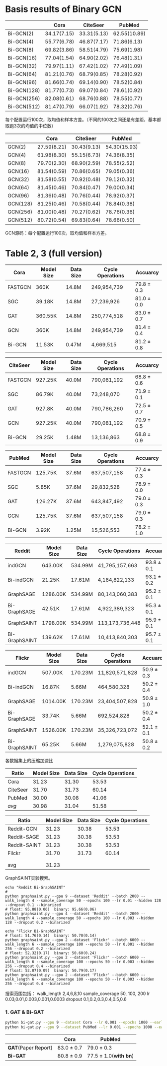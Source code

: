 # Basis results of Binary GCN


| |Cora|CiteSeer|PubMed|
|---|---|---|---|
|Bi-GCN(2)|34.17(7.15)|33.31(5.13)|62.55(10.89)|
|Bi-GCN(4)|55.77(6.78)|46.87(7.17)|71.86(6.13)|
|Bi-GCN(8)|69.82(3.86)|58.51(4.79)|75.69(1.98)|
|Bi-GCN(16)|77.04(1.54)|64.90(2.02)|76.48(1.31)|
|Bi-GCN(32)|79.97(1.11)|67.42(1.02)|77.49(1.09)|
|Bi-GCN(64)|81.21(0.76)|68.79(0.85)|78.28(0.92)|
|Bi-GCN(96)|81.66(0.74)|69.14(0.90)|78.52(0.84)|
|Bi-GCN(128)|81.77(0.73)|69.07(0.84)|78.61(0.92)|
|Bi-GCN(256)|82.08(0.61)|68.76(0.88)|78.55(0.77)|
|Bi-GCN(512)|81.47(0.79)|66.07(1.92)|78.32(0.76)|

每个配置运行100次，取均值和样本方差。（不同的100次之间还是有差距，基本都取跑3次的均值的中位数）

| |Cora|CiteSeer|PubMed|
|---|---|---|---|
|GCN(2)|27.59(8.21)|30.43(9.13)|54.30(15.93)|
|GCN(4)|61.98(8.30)|55.15(6.73)|74.36(8.35)|
|GCN(8)|79.70(2.30)|68.90(2.59)|78.55(2.52)|
|GCN(16)|81.54(0.59)|70.86(0.65)|79.05(0.36)|
|GCN(32)|81.58(0.55)|70.92(0.48)|79.12(0.32)|
|GCN(64)|81.45(0.46)|70.84(0.47)|79.00(0.34)|
|GCN(96)|81.36(0.48)|70.76(0.44)|78.92(0.37)|
|GCN(128)|81.25(0.46)|70.58(0.44)|78.84(0.38)|
|GCN(256)|81.00(0.48)|70.27(0.62)|78.76(0.36)|
|GCN(512)|80.72(0.54)|69.83(0.64)|78.66(0.50)|

GCN源码：每个配置运行100次，取均值和样本方差。

# Table 2, 3 (full version)

|Cora    |Model Size| Data Size | Cycle Operations | Accuarcy |
|---     |---       |---        | ---              | ---      |
|FASTGCN | 360K     | 14.8M     | 249,954,739      |79.8 ± 0.3|
|SGC     | 39.18K   | 14.8M     | 27,239,926       |81.0 ± 0.0|
|GAT     | 360.55K  | 14.8M     | 250,774,518      |83.0 ± 0.7|
|GCN     | 360K     | 14.8M     | 249,954,739      |81.4 ± 0.4|
|Bi-GCN  | 11.53K   | 0.47M     | 4,669,515        |81.2 ± 0.8|

|CiteSeer|Model Size| Data Size | Cycle Operations | Accuarcy |
|---     |---       |---        | ---              | ---      |
|FASTGCN | 927.25K  | 40.0M     | 790,081,192      |68.8 ± 0.6|
|SGC     | 86.79K   | 40.0M     | 73,248,070       |71.9 ± 0.1|
|GAT     | 927.8K   | 40.0M     | 790,786,260      |72.5 ± 0.7|
|GCN     | 927.25K  | 40.0M     | 790,081,192      |70.9 ± 0.5|
|Bi-GCN  | 29.25K   | 1.48M     | 13,136,863       |68.8 ± 0.9|

|PubMed  |Model Size| Data Size | Cycle Operations | Accuarcy |
|---     |---       |---        | ---              | ---      |
|FASTGCN | 125.75K  | 37.6M     | 637,507,158      |77.4 ± 0.3|
|SGC     | 5.85K    | 37.6M     | 29,832,528       |78.9 ± 0.0|
|GAT     | 126.27K  | 37.6M     | 643,847,492      |79.0 ± 0.3|
|GCN     | 125.75K  | 37.6M     | 637,507,158      |79.0 ± 0.3|
|Bi-GCN  | 3.92K    | 1.25M     | 15,526,553       |78.2 ± 1.0|

|Reddit       |Model Size| Data Size | Cycle Operations | Accuarcy |
|---          |---       |---        | ---              | ---      |
|indGCN       | 643.00K  | 534.99M   | 41,795,157,663   |93.8 ± 0.1|
|Bi-indGCN    | 21.25K   | 17.61M    | 4,184,822,133      |93.1 ± 0.2|
|GraphSAGE    | 1286.00K | 534.99M   | 80,143,060,383   |95.2 ± 0.1|
|Bi-GraphSAGE | 42.51K   | 17.61M    | 4,922,389,323      |95.3 ± 0.1|
|GraphSAINT   | 1798.00K | 534.99M   | 113,173,736,448   |95.9 ± 0.1|
|Bi-GraphSAINT| 139.62K  | 17.61M    | 10,413,840,303    |95.7 ± 0.1|


| Flickr        | Model Size | Data Size | Cycle Operations | Accuarcy   |
| ------------- | ---------- | --------- | ---------------- | ---------- |
| indGCN        | 507.00K    | 170.23M   | 11,820,571,828   | 50.9 ± 0.3 |
| Bi-indGCN     | 16.87K     | 5.66M     | 464,580,328      | 50.2 ± 0.4 |
| GraphSAGE     | 1014.00K   | 170.23M   | 23,404,507,828   | 50.9 ± 1.0 |
| Bi-GraphSAGE  | 33.74K     | 5.66M     | 692,524,828      | 50.2 ± 0.4 |
| GraphSAINT    | 1526.00K   | 170.23M   | 35,326,723,072   | 52.1 ± 0.1 |
| Bi-GraphSAINT | 65.25K     | 5.66M     | 1,279,075,828    | 50.8 ± 0.2 |

各数据集上的压缩加速比

| Ratio    | Model Size | Data Size | Cycle Operations |
| -------- | ---------- | --------- | ---------------- |
| Cora     | 31.23      | 31.30     | 53.53            |
| CiteSeer | 31.70      | 31.73     | 60.14            |
| PubMed   | 30.00      | 30.08     | 41.06            |
| *avg*    | 30.98      | 31.04     | 51.58            |

| Ratio        | Model Size | Data Size | Cycle Operations |
| ------------ | ---------- | --------- | ---------------- |
| Reddit-GCN   | 31.23      | 30.38     | 53.53            |
| Reddit-SAGE  | 31.23      | 30.38     | 53.53            |
| Reddit-SAINT | 31.23      | 30.38     | 53.53            |
| Filckr       | 31.70      | 31.73     | 60.14            |
|              |            |           |                  |
|              |            |           |                  |
| avg          | 31.23      |           |                  |




GraphSAINT实验搜索。

```
echo "Reddit Bi-GraphSAINT"
# 
python graphsaint.py --gpu 9 --dataset 'Reddit' --batch 2000 --walk_length 4 --sample_coverage 50 --epochs 100 --lr 0.01 --hidden 128 --dropout 0.1 --binarized
# float: 95.88(0.06)  binary: 95.66(0.06)
python graphsaint.py --gpu 4 --dataset 'Reddit' --batch 2000 --walk_length 4 --sample_coverage 50 --epochs 100 --lr 0.003 --hidden 128 --dropout 0.2 --binarized

echo "Flickr Bi-GraphSAINT"
# float: 51.76(0.14)  binary: 50.78(0.14)
python graphsaint.py --gpu 2 --dataset 'Flickr' --batch 6000 --walk_length 6 --sample_coverage 100 --epochs 50 --lr 0.001 --hidden 256 --dropout 0.2 --binarized
# float: 52.32(0.17)  binary: 50.60(0.24)
python graphsaint.py --gpu 2 --dataset 'Flickr' --batch 6000 --walk_length 6 --sample_coverage 100 --epochs 50 --lr 0.003 --hidden 256 --dropout 0.4 --binarized
# float: 52.07(0.09)  binary: 50.79(0.17)
python graphsaint.py --gpu 2 --dataset 'Flickr' --batch 6000 --walk_length 6 --sample_coverage 100 --epochs 50 --lr 0.003 --hidden 256 --dropout 0.4 --binarized

```

搜索范围包括：
walk_length 2,4,6,8,10
sample_coverage 50, 100, 200
lr 0.03,0.01,0.003,0.001,0.0003
dropout 0.1,0.2,0.3,0.4,0.5,0.6


### 1. GAT & Bi-GAT

```sh
python bi-gat.py --gpu 9 --dataset Cora --lr 0.001 --epochs 1000 --early_stopping 0 --exp_name bigat-cora --dropout 0.3 --binarized
python bi-gat.py --gpu 9 --dataset PubMed --lr 0.001 --epochs 1000 --early_stopping 0 --exp_name bigcn --dropout 0.4 --binarized
```



|                       | Cora       | PubMed                  |
| --------------------- | ---------- | ----------------------- |
| **GAT**(Paper Report) | 83.0 ± 0.7 | 79.0 ± 0.3              |
| **Bi-GAT**            | 80.8 ± 0.9 | 77.5 ± 1.0(**with bn**) |
